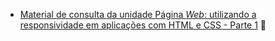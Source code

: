 - [Material de consulta da unidade Página _Web_: utilizando a responsividade em aplicações com HTML e CSS - Parte 1](https://drive.google.com/drive/folders/1P59ZzTVz8mWOAWueV_zdeSHBzwsm_UpX?usp=sharing) 📱
